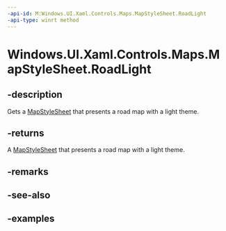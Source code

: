 ```yaml
---
-api-id: M:Windows.UI.Xaml.Controls.Maps.MapStyleSheet.RoadLight
-api-type: winrt method
---
```


<!-- Method syntax.
public MapStyleSheet MapStyleSheet.RoadLight()
-->

# Windows.UI.Xaml.Controls.Maps.MapStyleSheet.RoadLight


## -description

Gets a [MapStyleSheet](mapstylesheet.md) that presents a road map with a light theme.

## -returns

A [MapStyleSheet](mapstylesheet.md) that presents a road map with a light theme.

## -remarks

## -see-also

## -examples

